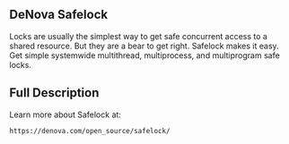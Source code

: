 
DeNova Safelock
---------------

Locks are usually the simplest way to get safe concurrent access to a shared resource.
But they are a bear to get right.
Safelock makes it easy.
Get simple systemwide multithread, multiprocess, and multiprogram safe locks.


Full Description
----------------

Learn more about Safelock at:

    https://denova.com/open_source/safelock/
